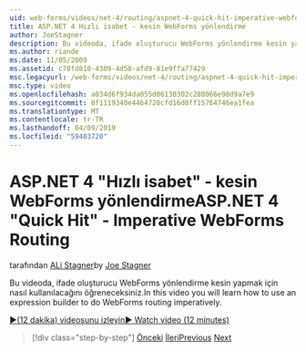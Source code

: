 ```yaml
---
uid: web-forms/videos/net-4/routing/aspnet-4-quick-hit-imperative-webforms-routing
title: ASP.NET 4 Hızlı isabet - kesin WebForms yönlendirme
author: JoeStagner
description: Bu videoda, ifade oluşturucu WebForms yönlendirme kesin yapmak için nasıl kullanılacağını öğreneceksiniz.
ms.author: riande
ms.date: 11/05/2009
ms.assetid: c78fd810-4309-4d58-afd9-81e9ffa77429
msc.legacyurl: /web-forms/videos/net-4/routing/aspnet-4-quick-hit-imperative-webforms-routing
msc.type: video
ms.openlocfilehash: a034d6f934da055d06130302c288066e98d9a7e9
ms.sourcegitcommit: 0f1119340e4464720cfd16d0ff15764746ea1fea
ms.translationtype: MT
ms.contentlocale: tr-TR
ms.lasthandoff: 04/09/2019
ms.locfileid: "59403720"
---
```

# <a name="aspnet-4-quick-hit---imperative-webforms-routing"></a><span data-ttu-id="b7571-103">ASP.NET 4 "Hızlı isabet" - kesin WebForms yönlendirme</span><span class="sxs-lookup"><span data-stu-id="b7571-103">ASP.NET 4 "Quick Hit" - Imperative WebForms Routing</span></span>

<span data-ttu-id="b7571-104">tarafından [ALi Stagner](https://github.com/JoeStagner)</span><span class="sxs-lookup"><span data-stu-id="b7571-104">by [Joe Stagner](https://github.com/JoeStagner)</span></span>

<span data-ttu-id="b7571-105">Bu videoda, ifade oluşturucu WebForms yönlendirme kesin yapmak için nasıl kullanılacağını öğreneceksiniz.</span><span class="sxs-lookup"><span data-stu-id="b7571-105">In this video you will learn how to use an expression builder to do WebForms routing imperatively.</span></span> 

[<span data-ttu-id="b7571-106">&#9654;(12 dakika) videosunu izleyin</span><span class="sxs-lookup"><span data-stu-id="b7571-106">&#9654; Watch video (12 minutes)</span></span>](https://channel9.msdn.com/Blogs/ASP-NET-Site-Videos/aspnet-4-quick-hit-imperative-webforms-routing)

> [!div class="step-by-step"]
> <span data-ttu-id="b7571-107">[Önceki](aspnet-4-quick-hit-permanent-redirect.md)
> [İleri](aspnet-4-quick-hit-declarative-webforms-routing.md)</span><span class="sxs-lookup"><span data-stu-id="b7571-107">[Previous](aspnet-4-quick-hit-permanent-redirect.md)
[Next](aspnet-4-quick-hit-declarative-webforms-routing.md)</span></span>
